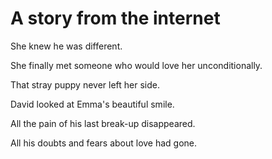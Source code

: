 # A story from the internet

She knew he was different.

She finally met someone who would love her unconditionally.

That stray puppy never left her side.

David looked at Emma's beautiful smile. 

All the pain of his last break-up disappeared. 

All his doubts and fears about love had gone. 
